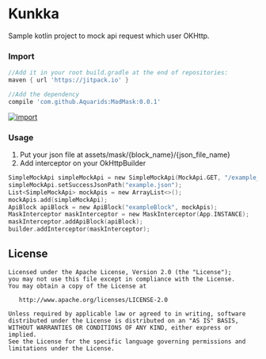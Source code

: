 # Kunkka
Sample kotlin project to mock api request which user OKHttp.

### Import

```groovy
//Add it in your root build.gradle at the end of repositories:
maven { url 'https://jitpack.io' }
```
```groovy
//Add the dependency
compile 'com.github.Aquarids:MadMask:0.0.1'
```
[![import](https://jitpack.io/v/Aquarids/Kunkka.svg)](https://jitpack.io/#Aquarids/Kunkka)

### Usage
1. Put your json file at assets/mask/{block_name}/{json_file_name}
2. Add interceptor on your OkHttpBuilder
```kotlin
SimpleMockApi simpleMockApi = new SimpleMockApi(MockApi.GET, "/example_request");
simpleMockApi.setSuccessJsonPath("example.json");
List<SimpleMockApi> mockApis = new ArrayList<>();
mockApis.add(simpleMockApi);
ApiBlock apiBlock = new ApiBlock("exampleBlock", mockApis);
MaskInterceptor maskInterceptor = new MaskInterceptor(App.INSTANCE);
maskInterceptor.addApiBlock(apiBlock);
builder.addInterceptor(maskInterceptor);
```
License
--------

    Licensed under the Apache License, Version 2.0 (the "License");
    you may not use this file except in compliance with the License.
    You may obtain a copy of the License at
    
       http://www.apache.org/licenses/LICENSE-2.0
    
    Unless required by applicable law or agreed to in writing, software
    distributed under the License is distributed on an "AS IS" BASIS,
    WITHOUT WARRANTIES OR CONDITIONS OF ANY KIND, either express or implied.
    See the License for the specific language governing permissions and
    limitations under the License.
